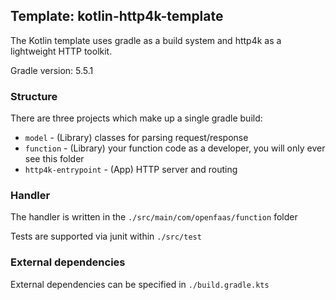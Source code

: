 ## Template: kotlin-http4k-template

The Kotlin template uses gradle as a build system and http4k as a lightweight HTTP toolkit.

Gradle version: 5.5.1

### Structure

There are three projects which make up a single gradle build:

- `model` - (Library) classes for parsing request/response
- `function` - (Library) your function code as a developer, you will only ever see this folder
- `http4k-entrypoint` - (App) HTTP server and routing


### Handler

The handler is written in the `./src/main/com/openfaas/function` folder

Tests are supported via junit within `./src/test`

### External dependencies

External dependencies can be specified in `./build.gradle.kts`
